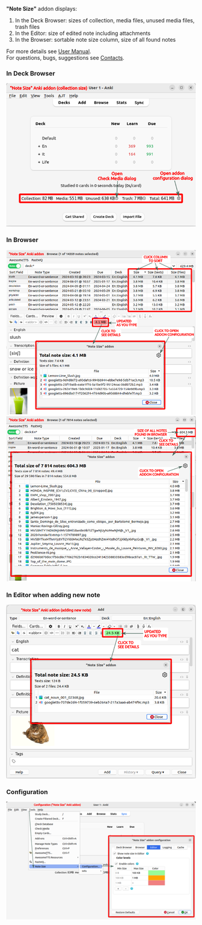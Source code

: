 **"Note Size"** addon displays:

1. In the Deck Browser: sizes of collection, media files, unused media files, trash files
2. In the Editor: size of edited note including attachments
3. In the Browser: sortable note size column, size of all found notes

For more details see
[User Manual](https://github.com/Aleks-Ya/note-size-anki-addon/blob/main/docs/user-manual.md).  
For questions, bugs, suggestions see
[Contacts](https://github.com/Aleks-Ya/note-size-anki-addon/blob/main/docs/contacts.md).

### In Deck Browser

![](https://raw.githubusercontent.com/Aleks-Ya/note-size-anki-addon/main/docs/images/collection-size.png)

### In Browser

![](https://raw.githubusercontent.com/Aleks-Ya/note-size-anki-addon/main/docs/images/edit-note.png)
![](https://raw.githubusercontent.com/Aleks-Ya/note-size-anki-addon/main/docs/images/notes-size.png)

### In Editor when adding new note

![](https://raw.githubusercontent.com/Aleks-Ya/note-size-anki-addon/main/docs/images/add-note.png)

### Configuration

![](https://raw.githubusercontent.com/Aleks-Ya/note-size-anki-addon/main/docs/images/open-config.png)

